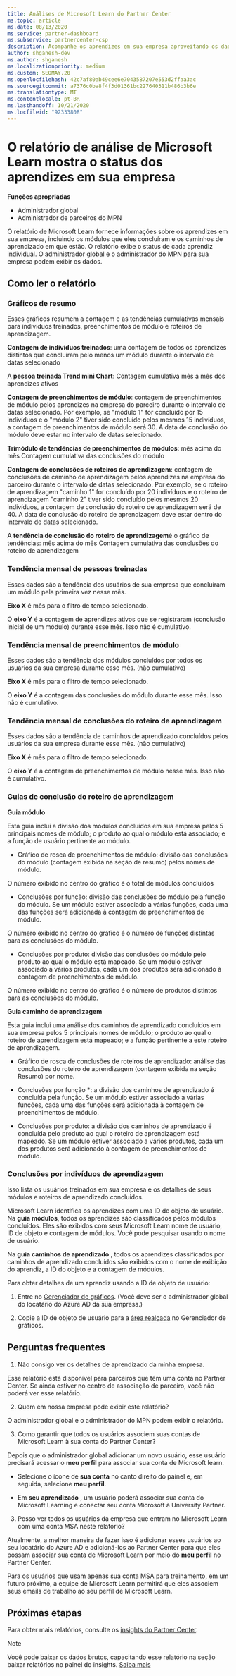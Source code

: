 ```yaml
---
title: Análises de Microsoft Learn do Partner Center
ms.topic: article
ms.date: 08/13/2020
ms.service: partner-dashboard
ms.subservice: partnercenter-csp
description: Acompanhe os aprendizes em sua empresa aproveitando os dados em treinamento individual, módulos concluídos, caminhos de aprendizado concluídos e muito mais.
author: shganesh-dev
ms.author: shganesh
ms.localizationpriority: medium
ms.custom: SEOMAY.20
ms.openlocfilehash: 42c7af80ab49cee6e7043587207e553d2ffaa3ac
ms.sourcegitcommit: a7376c0ba8f4f3d01361bc227640311b486b3b6e
ms.translationtype: MT
ms.contentlocale: pt-BR
ms.lasthandoff: 10/21/2020
ms.locfileid: "92333808"
---
```

# <a name="the-microsoft-learn-analytics-report-shows-the-status-of-learners-in-your-company"></a>O relatório de análise de Microsoft Learn mostra o status dos aprendizes em sua empresa

**Funções apropriadas**
-   Administrador global
-   Administrador de parceiros do MPN

O relatório de Microsoft Learn fornece informações sobre os aprendizes em sua empresa, incluindo os módulos que eles concluíram e os caminhos de aprendizado em que estão. O relatório exibe o status de cada aprendiz individual. O administrador global e o administrador do MPN para sua empresa podem exibir os dados.

## <a name="how-to-read-the-report"></a>Como ler o relatório

### <a name="summary-charts"></a>Gráficos de resumo

Esses gráficos resumem a contagem e as tendências cumulativas mensais para indivíduos treinados, preenchimentos de módulo e roteiros de aprendizagem.


**Contagem de indivíduos treinados**: uma contagem de todos os aprendizes distintos que concluíram pelo menos um módulo durante o intervalo de datas selecionado 

A **pessoa treinada Trend mini Chart**: Contagem cumulativa mês a mês dos aprendizes ativos 

**Contagem de preenchimentos de módulo**: contagem de preenchimentos de módulo pelos aprendizes na empresa do parceiro durante o intervalo de datas selecionado.
Por exemplo, se "módulo 1" for concluído por 15 indivíduos e o "módulo 2" tiver sido concluído pelos mesmos 15 indivíduos, a contagem de preenchimentos de módulo será 30. A data de conclusão do módulo deve estar no intervalo de datas selecionado.

**Trimódulo de tendências de preenchimentos de módulos**: mês acima do mês Contagem cumulativa das conclusões do módulo 

**Contagem de conclusões de roteiros de aprendizagem**: contagem de conclusões de caminho de aprendizagem pelos aprendizes na empresa do parceiro durante o intervalo de datas selecionado.
Por exemplo, se o roteiro de aprendizagem "caminho 1" for concluído por 20 indivíduos e o roteiro de aprendizagem "caminho 2" tiver sido concluído pelos mesmos 20 indivíduos, a contagem de conclusão do roteiro de aprendizagem será de 40. A data de conclusão do roteiro de aprendizagem deve estar dentro do intervalo de datas selecionado.

A **tendência de conclusão do roteiro de aprendizagem**é o gráfico de tendências: mês acima do mês Contagem cumulativa das conclusões do roteiro de aprendizagem 

### <a name="trained-individuals-monthly-trend"></a>Tendência mensal de pessoas treinadas

Esses dados são a tendência dos usuários de sua empresa que concluíram um módulo pela primeira vez nesse mês. 

**Eixo X** é mês para o filtro de tempo selecionado. 

O **eixo Y** é a contagem de aprendizes ativos que se registraram (conclusão inicial de um módulo) durante esse mês. Isso não é cumulativo.

### <a name="module-completions-monthly-trend"></a>Tendência mensal de preenchimentos de módulo

Esses dados são a tendência dos módulos concluídos por todos os usuários da sua empresa durante esse mês. (não cumulativo) 

**Eixo X** é mês para o filtro de tempo selecionado. 

O **eixo Y** é a contagem das conclusões do módulo durante esse mês. Isso não é cumulativo.

### <a name="learning-path-completions-monthly-trend"></a>Tendência mensal de conclusões do roteiro de aprendizagem

Esses dados são a tendência de caminhos de aprendizado concluídos pelos usuários da sua empresa durante esse mês. (não cumulativo) 

**Eixo X** é mês para o filtro de tempo selecionado. 

O **eixo Y** é a contagem de preenchimentos de módulo nesse mês. Isso não é cumulativo.

### <a name="learning-path-completion-tabs"></a>Guias de conclusão do roteiro de aprendizagem 

**Guia módulo**

Esta guia inclui a divisão dos módulos concluídos em sua empresa pelos 5 principais nomes de módulo; o produto ao qual o módulo está associado; e a função de usuário pertinente ao módulo.  

- Gráfico de rosca de preenchimentos de módulo: divisão das conclusões do módulo (contagem exibida na seção de resumo) pelos nomes de módulo.

O número exibido no centro do gráfico é o total de módulos concluídos

- Conclusões por função: divisão das conclusões do módulo pela função do módulo. Se um módulo estiver associado a várias funções, cada uma das funções será adicionada à contagem de preenchimentos de módulo.

O número exibido no centro do gráfico é o número de funções distintas para as conclusões do módulo. 

- Conclusões por produto: divisão das conclusões do módulo pelo produto ao qual o módulo está mapeado. Se um módulo estiver associado a vários produtos, cada um dos produtos será adicionado à contagem de preenchimentos de módulo.    

O número exibido no centro do gráfico é o número de produtos distintos para as conclusões do módulo.  

**Guia caminho de aprendizagem**   

Esta guia inclui uma análise dos caminhos de aprendizado concluídos em sua empresa pelos 5 principais nomes de módulo; o produto ao qual o roteiro de aprendizagem está mapeado; e a função pertinente a este roteiro de aprendizagem.  

- Gráfico de rosca de conclusões de roteiros de aprendizado: análise das conclusões do roteiro de aprendizagem (contagem exibida na seção Resumo) por nome.

- Conclusões por função *: a divisão dos caminhos de aprendizado é concluída pela função. Se um módulo estiver associado a várias funções, cada uma das funções será adicionada à contagem de preenchimentos de módulo.

- Conclusões por produto: a divisão dos caminhos de aprendizado é concluída pelo produto ao qual o roteiro de aprendizagem está mapeado. Se um módulo estiver associado a vários produtos, cada um dos produtos será adicionado à contagem de preenchimentos de módulo.

### <a name="completions-by-learning-individuals"></a>Conclusões por indivíduos de aprendizagem

Isso lista os usuários treinados em sua empresa e os detalhes de seus módulos e roteiros de aprendizado concluídos.

Microsoft Learn identifica os aprendizes com uma ID de objeto de usuário. Na **guia módulos**, todos os aprendizes são classificados pelos módulos concluídos. Eles são exibidos com seus Microsoft Learn nome de usuário, ID de objeto e contagem de módulos. Você pode pesquisar usando o nome de usuário. 

Na **guia caminhos de aprendizado** , todos os aprendizes classificados por caminhos de aprendizado concluídos são exibidos com o nome de exibição do aprendiz, a ID do objeto e a contagem de módulos.

Para obter detalhes de um aprendiz usando a ID de objeto de usuário: 

1. Entre no [Gerenciador de gráficos](https://developer.microsoft.com/graph/graph-explorer ). (Você deve ser o administrador global do locatário do Azure AD da sua empresa.)

2. Copie a ID de objeto de usuário para a [área realçada](https://graph.microsoft.com/v1.0/users/a9633ad7-c8dc-4587-b119-0bc286b0711f) no Gerenciador de gráficos. 

## <a name="faq"></a>Perguntas frequentes

1. Não consigo ver os detalhes de aprendizado da minha empresa.

Esse relatório está disponível para parceiros que têm uma conta no Partner Center. Se ainda estiver no centro de associação de parceiro, você não poderá ver esse relatório.

2.  Quem em nossa empresa pode exibir este relatório? 

O administrador global e o administrador do MPN podem exibir o relatório.

3. Como garantir que todos os usuários associem suas contas de Microsoft Learn à sua conta do Partner Center?

Depois que o administrador global adicionar um novo usuário, esse usuário precisará acessar o **meu perfil** para associar sua conta de Microsoft learn.

- Selecione o ícone de **sua conta** no canto direito do painel e, em seguida, selecione **meu perfil**. 

-  Em **seu aprendizado** , um usuário poderá associar sua conta do Microsoft Learning e conectar seu conta Microsoft à University Partner.

3. Posso ver todos os usuários da empresa que entram no Microsoft Learn com uma conta MSA neste relatório?

Atualmente, a melhor maneira de fazer isso é adicionar esses usuários ao seu locatário do Azure AD e adicioná-los ao Partner Center para que eles possam associar sua conta de Microsoft Learn por meio do **meu perfil** no Partner Center. 

Para os usuários que usam apenas sua conta MSA para treinamento, em um futuro próximo, a equipe de Microsoft Learn permitirá que eles associem seus emails de trabalho ao seu perfil de Microsoft Learn. 

## <a name="next-steps"></a>Próximas etapas

Para obter mais relatórios, consulte os [insights do Partner Center](partner-center-insights.md).

>[!NOTE] 
> Você pode baixar os dados brutos, capacitando esse relatório na seção baixar relatórios no painel do insights. [Saiba mais](pci-download-reports.md) 